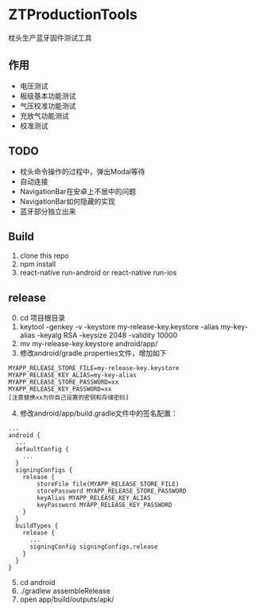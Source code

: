 # ZTProductionTools
枕头生产蓝牙固件测试工具

## 作用

* 电压测试
* 板级基本功能测试
* 气压校准功能测试
* 充放气功能测试
* 校准测试

## TODO

* 枕头命令操作的过程中，弹出Modal等待
* 自动连接
* NavigationBar在安卓上不居中的问题
* NavigationBar如何隐藏的实现
* 蓝牙部分独立出来

## Build

1. clone this repo
2. npm install
3. react-native run-android or react-native run-ios

## release

0. cd 项目根目录
1. keytool -genkey -v -keystore my-release-key.keystore -alias my-key-alias -keyalg RSA -keysize 2048 -validity 10000
2. mv my-release-key.keystore android/app/
3. 修改android/gradle.properties文件，增加如下

```
MYAPP_RELEASE_STORE_FILE=my-release-key.keystore
MYAPP_RELEASE_KEY_ALIAS=my-key-alias
MYAPP_RELEASE_STORE_PASSWORD=xx
MYAPP_RELEASE_KEY_PASSWORD=xx
[注意替换xx为你自己设置的密钥和存储密码]
```

4. 修改android/app/build.gradle文件中的签名配置：

```
...
android {
  ...
  defaultConfig {
    ...
  }
  signingConfigs {
    release {
        storeFile file(MYAPP_RELEASE_STORE_FILE)
        storePassword MYAPP_RELEASE_STORE_PASSWORD
        keyAlias MYAPP_RELEASE_KEY_ALIAS
        keyPassword MYAPP_RELEASE_KEY_PASSWORD
    }
  }
  buildTypes {
    release {
      ...
      signingConfig signingConfigs.release
    }
  }
}
```

5. cd android
6.  ./gradlew assembleRelease
7. open app/build/outputs/apk/